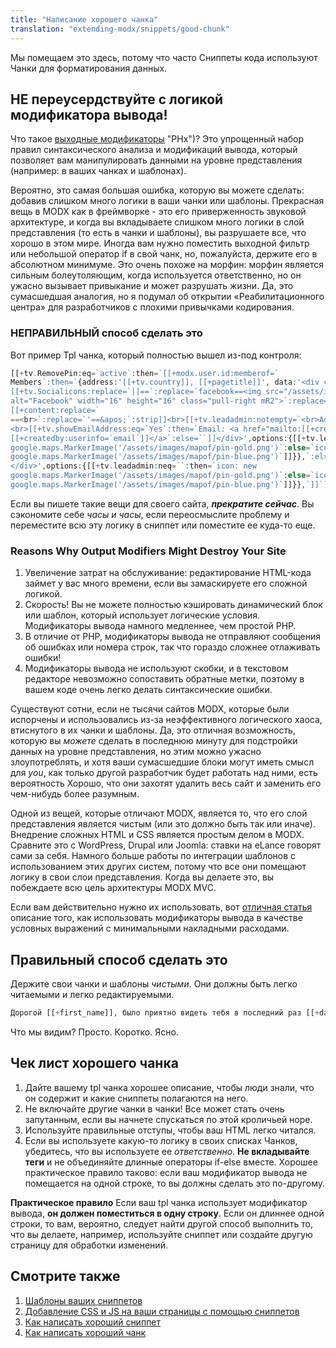 ```yaml
---
title: "Написание хорошего чанка"
translation: "extending-modx/snippets/good-chunk"
---
```


Мы помещаем это здесь, потому что часто Сниппеты кода используют Чанки для форматирования данных.

## НЕ переусердствуйте с логикой модификатора вывода!

Что такое [выходные модификаторы](building-sites/tag-syntax/output-filters) "PHx")? Это упрощенный набор правил синтаксического анализа и модификаций вывода, который позволяет вам манипулировать данными на уровне представления (например: в ваших чанках и шаблонах).

Вероятно, это самая большая ошибка, которую вы можете сделать: добавив слишком много логики в ваши чанки или шаблоны. Прекрасная вещь в MODX как в фреймворке - это его приверженность звуковой архитектуре, и когда вы вкладываете слишком много логики в слой представления (то есть в чанки и шаблоны), вы разрушаете все, что хорошо в этом мире. Иногда вам нужно поместить выходной фильтр или небольшой оператор if в свой чанк, но, пожалуйста, держите его в абсолютном минимуме. 
Это очень похоже на морфин: морфин является сильным болеутоляющим, когда используется ответственно, но он ужасно вызывает привыкание и может разрушать жизни. Да, это сумасшедшая аналогия, но я подумал об открытии «Реабилитационного центра» для разработчиков с плохими привычками кодирования.

### НЕПРАВИЛЬНЫЙ способ сделать это

Вот пример Tpl чанка, который полностью вышел из-под контроля:

``` php
[[+tv.RemovePin:eq=`active`:then=`[[+modx.user.id:memberof=`
Members`:then=`{address:'[[+tv.country]], [[+pagetitle]]', data:'<div class="googleBubble">
[[+tv.Socialicons:replace=`||==`:replace=`facebook==<img src="/assets/images/mapof/facebook.png"
alt="Facebook" width="16" height="16" class="pull-right mR2">`:replace=`linkedin==<img src="/assets/images/mapof/linkedin.png" alt="linked in" width="16" height="16" class="pull-right mR2">`:replace=`twitter==<img src="/assets/images/mapof/twitter.png" alt="twitter" width="16" height="16" class="pull-right mR2">`]]<b>[[+tv.GPGroupName:replace=`'==&apos;`:default=`Dr [[+createdby:userinfo=`fullname`:ucwords]]`]]</b><br>[[+tv.occupation:notempty=`Occupation: [[+tv.occupation]]<br>`]][[+tv.other:notempty=`Occupation: [[+tv.other]]<br><br>`]]
[[+content:replace=`
==<br>`:replace=`'==&apos;`:strip]]<br>[[+tv.leadadmin:notempty=`<br>Admin contact: [[+tv.leadadmin]]`]] [[+tv.opentomembers:notempty=`<br>Open to new members?: [[+tv.opentomembers]]`]]
<br>[[+tv.showEmailAddress:eq=`Yes`:then=`Email: <a href="mailto:[[+createdby:userinfo=`email`]]">
[[+createdby:userinfo=`email`]]</a>`:else=``]]</div>',options:{[[+tv.leadadmin:neq=``:then=`icon: new
google.maps.MarkerImage('/assets/images/mapof/pin-gold.png')`:else=`icon: new
google.maps.MarkerImage('/assets/images/mapof/pin-blue.png')`]]}},`:else=`{address:'[[+tv.country]], [[+pagetitle]]', data:'<div class="googleBubble"><h3>Login to view</h3><p>To view the details of this pin please <a href="[[~702]]">create an account</a> or <a href="[[~702]]">login</a></p>
</div>',options:{[[+tv.leadadmin:neq=``:then=`icon: new
google.maps.MarkerImage('/assets/images/mapof/pin-gold.png')`:else=`icon: new
google.maps.MarkerImage('/assets/images/mapof/pin-blue.png')`]]}},`]]`]]
```

Если вы пишете такие вещи для своего сайта, _**прекратите сейчас**_. Вы сэкономите себе _часы и часы_, если переосмыслите проблему и переместите всю эту логику в сниппет или поместите ее куда-то еще.

### Reasons Why Output Modifiers Might Destroy Your Site

1. Увеличение затрат на обслуживание: редактирование HTML-кода займет у вас много времени, если вы замаскируете его сложной логикой.
2. Скорость! Вы не можете полностью кэшировать динамический блок или шаблон, который использует логические условия. Модификаторы вывода намного медленнее, чем простой PHP.
3. В отличие от PHP, модификаторы вывода не отправляют сообщения об ошибках или номера строк, так что гораздо сложнее отлаживать ошибки!
4. Модификаторы вывода не используют скобки, и в текстовом редакторе невозможно сопоставить обратные метки, поэтому в вашем коде очень легко делать синтаксические ошибки.

Существуют сотни, если не тысячи сайтов MODX, которые были испорчены и использовались из-за неэффективного логического хаоса, втиснутого в их чанки и шаблоны. Да, это отличная возможность, которую вы _можете_ сделать в последнюю минуту для подстройки данных на уровне представления, но этим можно ужасно злоупотреблять, и хотя ваши сумасшедшие блоки могут иметь смысл для _you_, как только другой разработчик будет работать над ними, есть вероятность Хорошо, что они захотят удалить весь сайт и заменить его чем-нибудь более разумным.

Одной из вещей, которые отличают MODX, является то, что его слой представления является чистым (или это должно быть так или иначе). Внедрение сложных HTML и CSS является простым делом в MODX. Сравните это с WordPress, Drupal или Joomla: ставки на eLance говорят сами за себя. Намного больше работы по интеграции шаблонов с использованием этих других систем, потому что все они помещают логику в свои слои представления. Когда вы делаете это, вы побеждаете всю цель архитектуры MODX MVC.

Если вам действительно нужно их использовать, вот [отличная статья](http://modx.com/blog/2012/09/14/tags-as-the-result-or-how-conditionals-are-like-mosquitoes/) описание того, как использовать модификаторы вывода в качестве условных выражений с минимальными накладными расходами.

## Правильный способ сделать это

Держите свои чанки и шаблоны _чистыми_. Они должны быть легко читаемыми и легко редактируемыми.

``` php
Дорогой [[+first_name]], было приятно видеть тебя в последний раз [[+day_of_week]]
```

Что мы видим? Просто. Коротко. Ясно.

## Чек лист хорошего чанка

1. Дайте вашему tpl чанка хорошее описание, чтобы люди знали, что он содержит и какие сниппеты полагаются на него.
2. Не включайте другие чанки в чанки! Все может стать очень запутанным, если вы начнете спускаться по этой кроличьей норе.
3. Используйте правильные отступы, чтобы ваш HTML легко читался.
4. Если вы используете какую-то логику в своих списках Чанков, убедитесь, что вы используете ее _ответственно_. **Не вкладывайте теги** и не объединяйте длинные операторы if-else вместе. Хорошее практическое правило таково: если ваш модификатор вывода не помещается на одной строке, то вы должны сделать это по-другому.

**Практическое правило**
Если ваш tpl чанка использует модификатор вывода, **он должен поместиться в одну строку**. Если он длиннее одной строки, то вам, вероятно, следует найти другой способ выполнить то, что вы делаете, например, используйте сниппет или создайте другую страницу для обработки изменений.

## Смотрите также

1. [Шаблоны ваших сниппетов](extending-modx/snippets/templating)
2. [Добавление CSS и JS на ваши страницы с помощью сниппетов](extending-modx/snippets/register-assets)
3. [Как написать хороший сниппет](extending-modx/snippets/good-snippet)
4. [Как написать хороший чанк](extending-modx/snippets/good-chunk)
